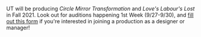UT will be producing *Circle Mirror Transformation* and *Love's Labour's Lost* in Fall 2021. Look out for auditions happening 1st Week (9/27-9/30), and [fill out this form](https://forms.gle/qRpMdFR1HDCxAdTi8) if you're interested in joining a production as a designer or manager!